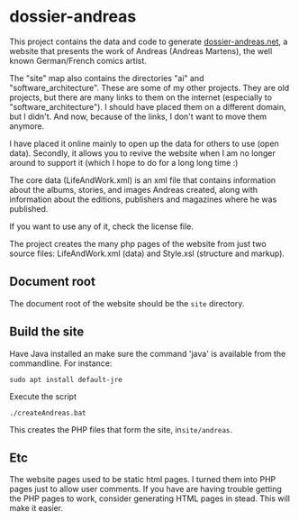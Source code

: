 # dossier-andreas

This project contains the data and code to generate [dossier-andreas.net](http://dossier-andreas.net), a website that presents the work of Andreas (Andreas Martens), the well known German/French comics artist.

The "site" map also contains the directories "ai" and "software_architecture". These are some of my other projects. They are old projects, but there are many links to them on the internet (especially to "software_architecture"). I should have placed them on a different domain, but I didn't. And now, because of the links, I don't want to move them anymore.

I have placed it online mainly to open up the data for others to use (open data). Secondly, it allows you to revive the website when I am no longer around to support it (which I hope to do for a long long time :)

The core data (LifeAndWork.xml) is an xml file that contains information about the albums, stories, and images Andreas created, along with information about the editions, publishers and magazines where he was published.

If you want to use any of it, check the license file.

The project creates the many php pages of the website from just two source files: LifeAndWork.xml (data) and Style.xsl (structure and markup).

## Document root

The document root of the website should be the `site` directory.

## Build the site

Have Java installed an make sure the command 'java' is available from the commandline. For instance:

    sudo apt install default-jre

Execute the script

    ./createAndreas.bat

This creates the PHP files that form the site, in`site/andreas`.

## Etc

The website pages used to be static html pages. I turned them into PHP pages just to allow user comments. If you have are having trouble getting the PHP pages to work, consider generating HTML pages in stead. This will make it easier.
